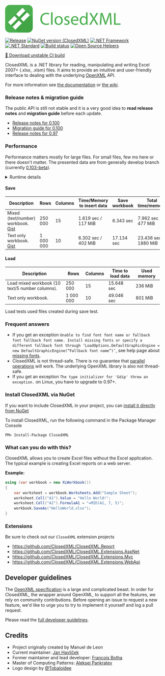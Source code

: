 ![ClosedXML](https://github.com/ClosedXML/ClosedXML/blob/develop/resources/logo/readme.png)

[![Release](https://img.shields.io/badge/release-0.95.4-blue.svg)](https://github.com/ClosedXML/ClosedXML/releases/latest) [![NuGet version (ClosedXML)](https://img.shields.io/nuget/v/ClosedXML.svg?style=flat)](https://www.nuget.org/packages/ClosedXML/) [![.NET Framework](https://img.shields.io/badge/.NET%20Framework-%3E%3D%204.0-red.svg)](#) [![.NET Standard](https://img.shields.io/badge/.NET%20Standard-%3E%3D%202.0-red.svg)](#) [![Build status](https://ci.appveyor.com/api/projects/status/wobbmnlbukxejjgb?svg=true)](https://ci.appveyor.com/project/ClosedXML/ClosedXML/branch/develop/artifacts)
[![Open Source Helpers](https://www.codetriage.com/closedxml/closedxml/badges/users.svg)](https://www.codetriage.com/closedxml/closedxml)

[💾 Download unstable CI build](https://ci.appveyor.com/project/ClosedXML/ClosedXML/branch/develop/artifacts)

ClosedXML is a .NET library for reading, manipulating and writing Excel 2007+ (.xlsx, .xlsm) files. It aims to provide an intuitive and user-friendly interface to dealing with the underlying [OpenXML](https://github.com/OfficeDev/Open-XML-SDK) API.

For more information see [the documentation](https://closedxml.readthedocs.io/) or [the wiki](https://github.com/closedxml/closedxml/wiki).

### Release notes & migration guide

The public API is still not stable and it is a very good idea to **read release notes** and **migration guide** before each update.
* [Release notes for 0.100](https://github.com/ClosedXML/ClosedXML/releases/tag/0.100.0)
* [Migration guide for 0.100](https://closedxml.readthedocs.io/en/latest/migrations/migrate-to-0.100.html)
* [Release notes for 0.97](https://github.com/ClosedXML/ClosedXML/releases/tag/0.97.0)

### Performance

Performance matters mostly for large files. For small files, few ms here or there doesn't matter. The presented data are from generally develop branch (currently [0.103-beta](https://github.com/ClosedXML/ClosedXML/commit/5f7c0d9461352a6a468e5299bfef6eaf82bf37da)).

<details>
  <summary>Runtime details</summary>
```
BenchmarkDotNet v0.13.8, Windows 11 (10.0.22621.2283/22H2/2022Update/SunValley2)
AMD Ryzen 5 5500U with Radeon Graphics, 1 CPU, 12 logical and 6 physical cores
.NET SDK 8.0.100-rc.1.23463.5
  [Host] : .NET 7.0.11 (7.0.1123.42427), X64 RyuJIT AVX2
```
</details>

#### Save

| Description                  |     Rows  |           Columns      | Time/Memory to insert data | Save workbook | Total time/memory | 
|------------------------------|-----------|------------------------|----------------------------|------------------------------|---|
| Mixed (text/number) workbook.<br>[Gist](https://gist.github.com/jahav/bdc5fe3c90f25544ca6ae1394bbe3561) |   250 000 | 15 | 1.619 sec / 117 MiB |  6.343 sec |  7.962 sec /  477 MiB |
| Text only workbook. [Gist](https://gist.github.com/jahav/257bb2ffd5ab7adfded7e669290d8151)              | 1 000 000 | 10 | 6.302 sec / 402 MiB  | 17.134 sec | 23.436 sec / 1880 MiB |

#### Load

| Description                                                        |  Rows     | Columns | Time to load data | Used memory |
|--------------------------------------------------------------------|-----------|---------|-------------------|-------------|
| Load mixed workbook (10 text/5 number columns). |   250 000 |      15 |        15.648 sec |     236 MiB |
| Text only workbook.                                                | 1 000 000 |      10 |       49.046 sec  |     801 MiB |

Load tests used files created during save test.

### Frequent answers
- If you get an exception `Unable to find font font name or fallback font fallback font name. Install missing fonts or specify a different fallback font through ‘LoadOptions.DefaultGraphicEngine = new DefaultGraphicEngine(“Fallback font name”)’`, see help page about [missing fonts](https://closedxml.readthedocs.io/en/latest/tips/missing-font.html).
- ClosedXML is not thread-safe. There is no guarantee that [parallel operations](https://github.com/ClosedXML/ClosedXML/issues/1662) will work. The underlying OpenXML library is also not thread-safe.
- If you get an exception `The type initializer for 'Gdip' threw an exception.` on Linux, you have to upgrade to 0.97+.

### Install ClosedXML via NuGet

If you want to include ClosedXML in your project, you can [install it directly from NuGet](https://www.nuget.org/packages/ClosedXML)

To install ClosedXML, run the following command in the Package Manager Console

```
PM> Install-Package ClosedXML
```

### What can you do with this?

ClosedXML allows you to create Excel files without the Excel application. The typical example is creating Excel reports on a web server.

**Example:**
```c#
using (var workbook = new XLWorkbook())
{
    var worksheet = workbook.Worksheets.Add("Sample Sheet");
    worksheet.Cell("A1").Value = "Hello World!";
    worksheet.Cell("A2").FormulaA1 = "=MID(A1, 7, 5)";
    workbook.SaveAs("HelloWorld.xlsx");
}
```

### Extensions
Be sure to check out our `ClosedXML` extension projects
- https://github.com/ClosedXML/ClosedXML.Report
- https://github.com/ClosedXML/ClosedXML.Extensions.AspNet
- https://github.com/ClosedXML/ClosedXML.Extensions.Mvc
- https://github.com/ClosedXML/ClosedXML.Extensions.WebApi

## Developer guidelines
The [OpenXML specification](https://ecma-international.org/publications-and-standards/standards/ecma-376/) is a large and complicated beast. In order for ClosedXML, the wrapper around OpenXML, to support all the features, we rely on community contributions. Before opening an issue to request a new feature, we'd like to urge you to try to implement it yourself and log a pull request.

Please read the [full developer guidelines](CONTRIBUTING.md).

## Credits
* Project originally created by Manuel de Leon
* Current maintainer: [Jan Havlíček](https://github.com/jahav)
* Former maintainer and lead developer: [Francois Botha](https://github.com/igitur)
* Master of Computing Patterns: [Aleksei Pankratev](https://github.com/Pankraty)
* Logo design by [@Tobaloidee](https://github.com/Tobaloidee)
